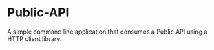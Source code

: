# Public-API
A simple command line application that consumes a Public API using a HTTP client library.
